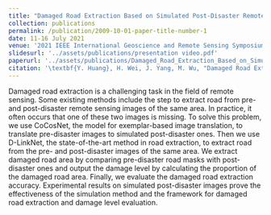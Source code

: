 ```yaml
---
title: "Damaged Road Extraction Based on Simulated Post-Disaster Remote Sensing Images"
collection: publications
permalink: /publication/2009-10-01-paper-title-number-1
date: 11-16 July 2021
venue: '2021 IEEE International Geoscience and Remote Sensing Symposium IGARSS'
slidesurl: '../assets/publications/presentation video.pdf'
paperurl: '../assets/publications/Damaged_Road_Extraction_Based_on_Simulated_Post-Disaster_Remote_Sensing_Images.pdf'
citation: '\textbf{Y. Huang}, H. Wei, J. Yang, M. Wu, "Damaged Road Extraction Based on Simulated Post-Disaster Remote Sensing Images," \textit{2021 IEEE International Geoscience and Remote Sensing Symposium IGARSS}, Brussels, Belgium, 2021, pp. 4684-4687.'
---
```


Damaged road extraction is a challenging task in the field of remote sensing. Some existing methods include the step to extract road from pre- and post-disaster remote sensing images of the same area. In practice, it often occurs that one of these two images is missing. To solve this problem, we use CoCosNet, the model for exemplar-based image translation, to translate pre-disaster images to simulated post-disaster ones. Then we use D-LinkNet, the state-of-the-art method in road extraction, to extract road from the pre- and post-disaster images of the same area. We extract damaged road area by comparing pre-disaster road masks with post-disaster ones and output the damage level by calculating the proportion of the damaged road area. Finally, we evaluate the damaged road extraction accuracy. Experimental results on simulated post-disaster images prove the effectiveness of the simulation method and the framework for damaged road extraction and damage level evaluation.